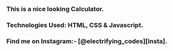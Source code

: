 ### This is a nice looking Calculator.

### Technologies Used: HTML, CSS & Javascript.

### Find me on Instagram:- [@electrifying_codes][Insta].

[Instagram]: https://www.instagram.com/electrifying_codes